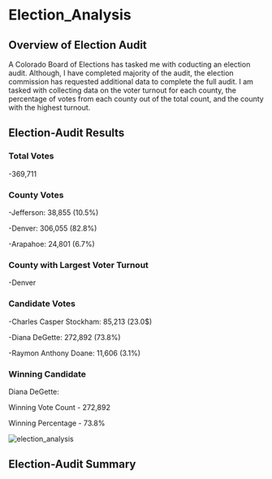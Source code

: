 # Election_Analysis

## Overview of Election Audit
A Colorado Board of Elections has tasked me with coducting an election audit. Although, I have completed majority of the audit, the election commission has requested additional data to complete the full audit. I am tasked with collecting data on the voter turnout for each county, the percentage of votes from each county out of the total count, and the county with the highest turnout.

## Election-Audit Results
### Total Votes
-369,711
### County Votes
-Jefferson: 38,855 (10.5%)

-Denver: 306,055 (82.8%)

-Arapahoe: 24,801 (6.7%)

### County with Largest Voter Turnout
-Denver

### Candidate Votes
-Charles Casper Stockham: 85,213 (23.0$)

-Diana DeGette: 272,892 (73.8%)

-Raymon Anthony Doane: 11,606 (3.1%)

### Winning Candidate
Diana DeGette:

Winning Vote Count - 272,892

Winning Percentage - 73.8%

![election_analysis](https://user-images.githubusercontent.com/97328622/154870946-7b03d14b-9dae-492e-912b-0557e2fb484e.png)

## Election-Audit Summary


